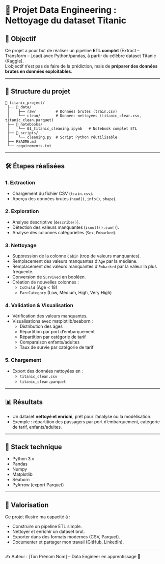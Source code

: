 # 🚀 Projet Data Engineering : Nettoyage du dataset Titanic

## 🎯 Objectif
Ce projet a pour but de réaliser un pipeline **ETL complet** (Extract – Transform – Load) avec Python/pandas, 
à partir du célèbre dataset Titanic (Kaggle).  
L’objectif n’est pas de faire de la prédiction, mais de **préparer des données brutes en données exploitables**.

---

## 📂 Structure du projet
```
📁 titanic_project/
 ├── 📁 data/
 │    ├── raw/         # Données brutes (train.csv)
 │    └── clean/       # Données nettoyées (titanic_clean.csv, titanic_clean.parquet)
 ├── 📁 notebooks/
 │    └── 01_titanic_cleaning.ipynb   # Notebook complet ETL
 ├── 📁 scripts/
 │    └── cleaning.py  # Script Python réutilisable
 ├── README.md
 └── requirements.txt
```

---

## 🛠️ Étapes réalisées

### 1. Extraction
- Chargement du fichier CSV (`train.csv`).
- Aperçu des données brutes (`head()`, `info()`, `shape`).

### 2. Exploration
- Analyse descriptive (`describe()`).
- Détection des valeurs manquantes (`isnull().sum()`).
- Analyse des colonnes catégorielles (`Sex`, `Embarked`).

### 3. Nettoyage
- Suppression de la colonne `Cabin` (trop de valeurs manquantes).
- Remplacement des valeurs manquantes d’`Age` par la médiane.
- Remplacement des valeurs manquantes d’`Embarked` par la valeur la plus fréquente.
- Conversion de `Survived` en booléen.
- Création de nouvelles colonnes :
  - `IsChild` (Age < 18)
  - `FareCategory` (Low, Medium, High, Very High)

### 4. Validation & Visualisation
- Vérification des valeurs manquantes.
- Visualisations avec matplotlib/seaborn :
  - Distribution des âges
  - Répartition par port d’embarquement
  - Répartition par catégorie de tarif
  - Comparaison enfants/adultes
  - Taux de survie par catégorie de tarif

### 5. Chargement
- Export des données nettoyées en :
  - `titanic_clean.csv`
  - `titanic_clean.parquet`

---

## 📊 Résultats
- Un dataset **nettoyé et enrichi**, prêt pour l’analyse ou la modélisation.
- Exemple : répartition des passagers par port d’embarquement, catégorie de tarif, enfants/adultes.

---

## 🔧 Stack technique
- Python 3.x
- Pandas
- Numpy
- Matplotlib
- Seaborn
- PyArrow (export Parquet)

---

## 📢 Valorisation
Ce projet illustre ma capacité à :
- Construire un pipeline ETL simple.
- Nettoyer et enrichir un dataset brut.
- Exporter dans des formats modernes (CSV, Parquet).
- Documenter et partager mon travail (GitHub, LinkedIn).

---

✍️ Auteur : [Ton Prénom Nom] – Data Engineer en apprentissage 🚀
